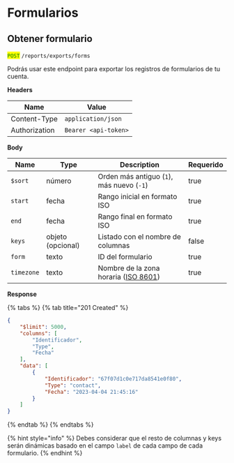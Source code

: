 # Formularios

## Obtener formulario

<mark style="color:green;">`POST`</mark> `/reports/exports/forms`

Podrás usar este endpoint para exportar los registros de formularios de tu cuenta.

**Headers**

| Name          | Value                |
| ------------- | -------------------- |
| Content-Type  | `application/json`   |
| Authorization | `Bearer <api-token>` |

**Body**

<table><thead><tr><th>Name</th><th>Type</th><th>Description</th><th data-type="checkbox">Requerido</th></tr></thead><tbody><tr><td><code>$sort</code></td><td>número</td><td>Orden más antiguo (<code>1</code>), más nuevo (<code>-1</code>)</td><td>true</td></tr><tr><td><code>start</code></td><td>fecha</td><td>Rango inicial en formato ISO</td><td>true</td></tr><tr><td><code>end</code></td><td>fecha</td><td>Rango final en formato ISO</td><td>true</td></tr><tr><td><code>keys</code> </td><td>objeto (opcional)</td><td>Listado con el nombre de columnas</td><td>false</td></tr><tr><td><code>form</code></td><td>texto</td><td>ID del formulario</td><td>true</td></tr><tr><td><code>timezone</code></td><td>texto</td><td>Nombre de la zona horaria (<a href="https://en.wikipedia.org/wiki/ISO_8601">ISO 8601</a>)</td><td>true</td></tr></tbody></table>

**Response**

{% tabs %}
{% tab title="201 Created" %}
```json
{
    "$limit": 5000,
    "columns": [
        "Identificador",
        "Type",
        "Fecha"
    ],
    "data": [
        {
            "Identificador": "67f07d1c0e717da8541e0f80",
            "Type": "contact",
            "Fecha": "2023-04-04 21:45:16"
        }
    ]
}
```
{% endtab %}
{% endtabs %}

{% hint style="info" %}
Debes considerar que el resto de columnas y keys serán dinámicas basado en el campo `label` de cada campo de cada formulario.
{% endhint %}
